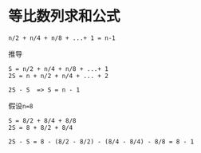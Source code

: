 # 等比数列求和公式

```
n/2 + n/4 + n/8 + ...+ 1 = n-1
```

推导

```
S = n/2 + n/4 + n/8 + ...+ 1
2S = n + n/2 + n/4 + ... + 2

2S - S  => S = n - 1
```

假设`n=8`

```
S = 8/2 + 8/4 + 8/8
2S = 8 + 8/2 + 8/4

2S - S = 8 - (8/2 - 8/2) - (8/4 - 8/4) - 8/8 = 8 - 1
```